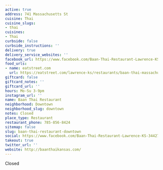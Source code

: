 ```yaml
---
active: true
address: 741 Massachusetts St
cuisine: Thai
cuisine_slugs:
- thai
cuisines:
- Thai
curbside: false
curbside_instructions: ''
delivery: true
delivery_service_websites: ''
facebook_url: https://www.facebook.com/Baan-Thai-Restaurant-Lawrence-KS-344278702411383/
food_urls:
- name: eatstreet.com
  url: https://eatstreet.com/lawrence-ks/restaurants/baan-thai-massachusetts-st
giftcard: false
giftcard_notes: ''
giftcard_url: ''
hours: Mo-Su 3-9pm
instagram_url: ''
name: Baan Thai Restaurant
neighborhood: Downtown
neighborhood_slug: downtown
notes: Closed
place_type: Restaurant
restaurant_phone: 785-856-8424
sitemap: false
slug: baan-thai-restaurant-downtown
social: https://www.facebook.com/Baan-Thai-Restaurant-Lawrence-KS-344278702411383/
takeout: true
twitter_url: ''
website: http://baanthaikansas.com/
---
```


Closed